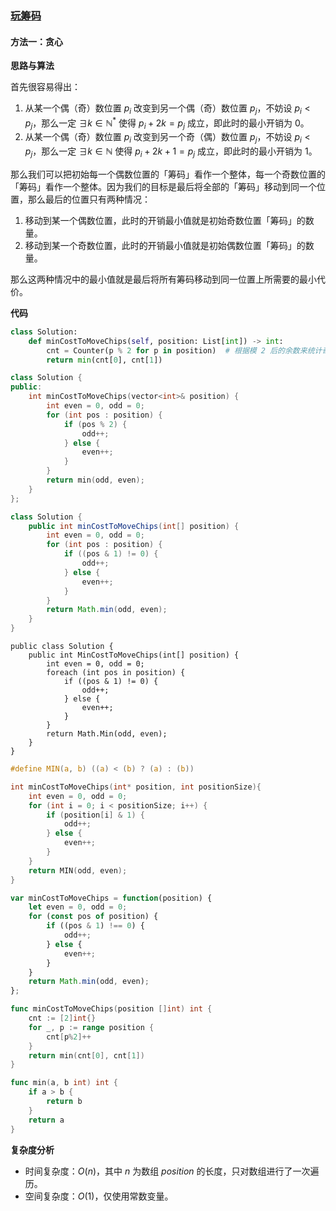 ### [玩筹码](https://leetcode.cn/problems/minimum-cost-to-move-chips-to-the-same-position/solutions/1651725/wan-chou-ma-by-leetcode-solution-swnp/)

#### 方法一：贪心

**思路与算法**

首先很容易得出：

1. 从某一个偶（奇）数位置 $p_i$ 改变到另一个偶（奇）数位置 $p_j$，不妨设 $p_i<p_j$，那么一定 $\exists k \in \mathbb{N}^\ast$ 使得 $p_i+2k=p_j$ 成立，即此时的最小开销为 0。
2. 从某一个偶（奇）数位置 $p_i$ 改变到另一个奇（偶）数位置 $p_j$，不妨设 $p_i<p_j$，那么一定 $\exists k \in \mathbb{N}$ 使得 $p_i+2k+1=p_j$ 成立，即此时的最小开销为 $1$。

那么我们可以把初始每一个偶数位置的「筹码」看作一个整体，每一个奇数位置的「筹码」看作一个整体。因为我们的目标是最后将全部的「筹码」移动到同一个位置，那么最后的位置只有两种情况：

1. 移动到某一个偶数位置，此时的开销最小值就是初始奇数位置「筹码」的数量。
2. 移动到某一个奇数位置，此时的开销最小值就是初始偶数位置「筹码」的数量。

那么这两种情况中的最小值就是最后将所有筹码移动到同一位置上所需要的最小代价。

**代码**

```Python
class Solution:
    def minCostToMoveChips(self, position: List[int]) -> int:
        cnt = Counter(p % 2 for p in position)  # 根据模 2 后的余数来统计奇偶个数
        return min(cnt[0], cnt[1])
```

```C++
class Solution {
public:
    int minCostToMoveChips(vector<int>& position) {
        int even = 0, odd = 0;
        for (int pos : position) {
            if (pos % 2) {
                odd++;
            } else {
                even++;
            }
        }
        return min(odd, even);
    }
};
```

```Java
class Solution {
    public int minCostToMoveChips(int[] position) {
        int even = 0, odd = 0;
        for (int pos : position) {
            if ((pos & 1) != 0) {
                odd++;
            } else {
                even++;
            }
        }
        return Math.min(odd, even);
    }
}
```

```CSharp
public class Solution {
    public int MinCostToMoveChips(int[] position) {
        int even = 0, odd = 0;
        foreach (int pos in position) {
            if ((pos & 1) != 0) {
                odd++;
            } else {
                even++;
            }
        }
        return Math.Min(odd, even);
    }
}
```

```C
#define MIN(a, b) ((a) < (b) ? (a) : (b))

int minCostToMoveChips(int* position, int positionSize){
    int even = 0, odd = 0;
    for (int i = 0; i < positionSize; i++) {
        if (position[i] & 1) {
            odd++;
        } else {
            even++;
        }
    }
    return MIN(odd, even);
}
```

```JavaScript
var minCostToMoveChips = function(position) {
    let even = 0, odd = 0;
    for (const pos of position) {
        if ((pos & 1) !== 0) {
            odd++;
        } else {
            even++;
        }
    }
    return Math.min(odd, even);
};
```

```Go
func minCostToMoveChips(position []int) int {
    cnt := [2]int{}
    for _, p := range position {
        cnt[p%2]++
    }
    return min(cnt[0], cnt[1])
}

func min(a, b int) int {
    if a > b {
        return b
    }
    return a
}
```

**复杂度分析**

- 时间复杂度：$O(n)$，其中 $n$ 为数组 $position$ 的长度，只对数组进行了一次遍历。
- 空间复杂度：$O(1)$，仅使用常数变量。
